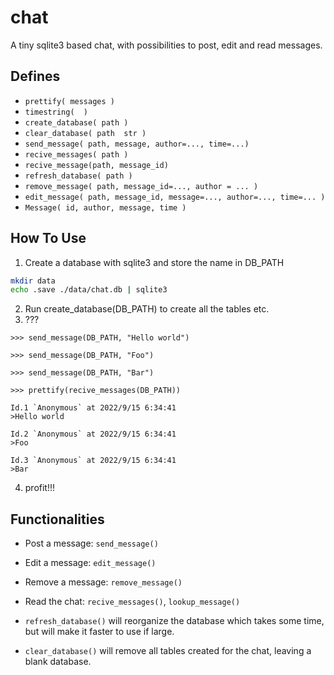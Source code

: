 # chat
  A tiny sqlite3 based chat, with possibilities to post,
  edit and read messages.

## Defines
 - `prettify( messages )`
 - `timestring(  )`                                                        
 - `create_database( path )`                                               
 - `clear_database( path  str )`                                          
 - `send_message( path, message, author=..., time=...)`  
 - `recive_messages( path )`
 - `recive_message(path, message_id)`
 - `refresh_database( path )`                                             
 - `remove_message( path, message_id=..., author = ... )`                 
 - `edit_message( path, message_id, message=..., author=..., time=... )`
 - `Message( id, author, message, time )`
 
## How To Use
 
  1. Create a database with sqlite3 and store the name in DB_PATH
  ```sh
  mkdir data
  echo .save ./data/chat.db | sqlite3
  ```
  2. Run create_database(DB_PATH) to create all the tables etc.
  3. ???
  ```
>>> send_message(DB_PATH, "Hello world")

>>> send_message(DB_PATH, "Foo")

>>> send_message(DB_PATH, "Bar")

>>> prettify(recive_messages(DB_PATH))

Id.1 `Anonymous` at 2022/9/15 6:34:41
>Hello world

Id.2 `Anonymous` at 2022/9/15 6:34:41
>Foo

Id.3 `Anonymous` at 2022/9/15 6:34:41
>Bar
  ```
  4. profit!!!
  
## Functionalities  
 - Post a message:   `send_message()`
 - Edit a message:   `edit_message()`
 - Remove a message: `remove_message()`
 - Read the chat:    `recive_messages()`, `lookup_message()`

- `refresh_database()` will reorganize the database 
which takes some time, but will make it faster
 to use if large.

- `clear_database()` will remove all tables created 
 for the chat, leaving a blank database.

